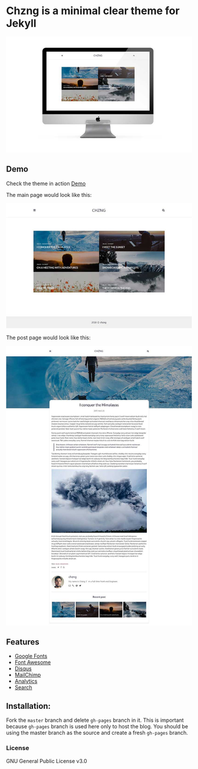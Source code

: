 # Chzng is a minimal clear theme for Jekyll

![Chzng Blog - Imac](https://github.com/chzng/chzng.github.io/blob/master/assets/img/chzng-imac.jpg?raw=true)

## Demo

Check the theme in action [Demo](https://chzng.github.io/)

The main page would look like this:

![Main page preview](https://github.com/chzng/chzng.github.io/blob/master/assets/img/chzng-home.jpg?raw=true)

The post page would look like this:

![Post page preview](https://github.com/chzng/chzng.github.io/blob/master/assets/img/chzng-post-example.jpg?raw=true)

## Features

- [Google Fonts](https://fonts.google.com/)
- [Font Awesome](http://fontawesome.io/)
- [Disqus](https://disqus.com/)
- [MailChimp](https://mailchimp.com/)
- [Analytics](https://analytics.google.com/analytics/web/)
- [Search](https://github.com/christian-fei/Simple-Jekyll-Search)

## Installation:

Fork the ``master`` branch and delete ``gh-pages`` branch in it. This is important because ``gh-pages`` branch is used here only to host the blog. You should be using the master branch as the source and create a fresh ``gh-pages`` branch.

### License

GNU General Public License v3.0
